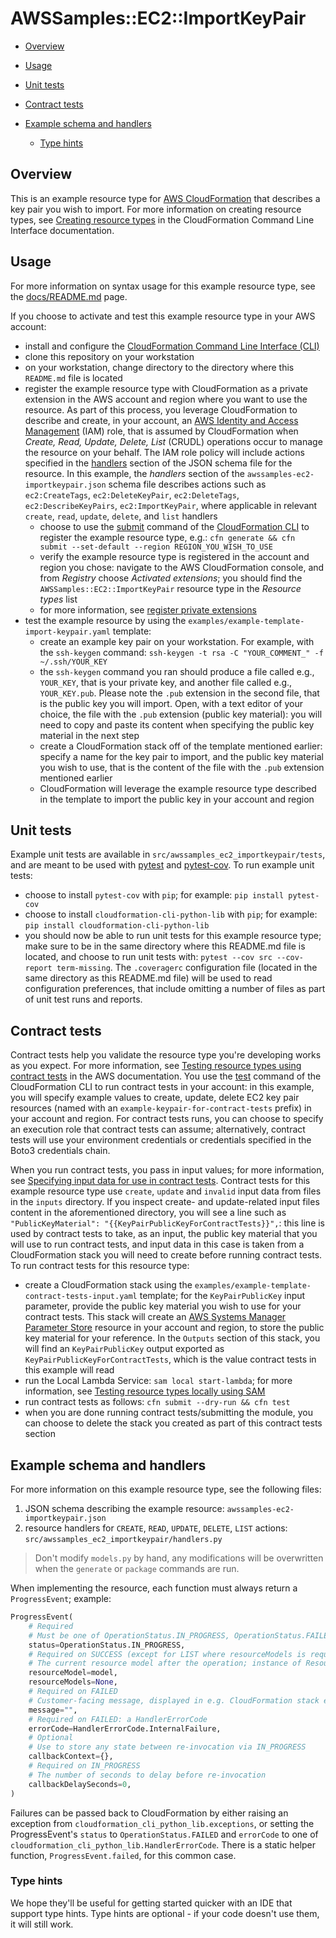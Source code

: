 # AWSSamples::EC2::ImportKeyPair

- [Overview](#Overview)

- [Usage](#Usage)

- [Unit tests](#Unit-tests)

- [Contract tests](#Contract-tests)

- [Example schema and handlers](#Example-schema-and-handlers)

  - [Type hints](#Type-hints)


## Overview
This is an example resource type for [AWS CloudFormation](https://aws.amazon.com/cloudformation/) that describes a key pair you wish to import.  For more information on creating resource types, see [Creating resource types](https://docs.aws.amazon.com/cloudformation-cli/latest/userguide/resource-types.html) in the CloudFormation Command Line Interface documentation.


## Usage
For more information on syntax usage for this example resource type, see the [docs/README.md](docs/README.md) page.

If you choose to activate and test this example resource type in your AWS account:

- install and configure the [CloudFormation Command Line Interface (CLI)](https://docs.aws.amazon.com/cloudformation-cli/latest/userguide/what-is-cloudformation-cli.html)
- clone this repository on your workstation
- on your workstation, change directory to the directory where this `README.md` file is located
- register the example resource type with CloudFormation as a private extension in the AWS account and region where you want to use the resource.  As part of this process, you leverage CloudFormation to describe and create, in your account, an [AWS Identity and Access Management](https://aws.amazon.com/iam/) (IAM) role, that is assumed by CloudFormation when _Create, Read, Update, Delete, List_ (CRUDL) operations occur to manage the resource on your behalf.  The IAM role policy will include actions specified in the [handlers](https://docs.aws.amazon.com/cloudformation-cli/latest/userguide/resource-type-schema.html#schema-properties-handlers) section of the JSON schema file for the resource.  In this example, the _handlers_ section of the `awssamples-ec2-importkeypair.json` schema file describes actions such as `ec2:CreateTags`, `ec2:DeleteKeyPair`, `ec2:DeleteTags`, `ec2:DescribeKeyPairs`, `ec2:ImportKeyPair`, where applicable in relevant `create`, `read`, `update`, `delete`, and `list` handlers
  - choose to use the [submit](https://docs.aws.amazon.com/cloudformation-cli/latest/userguide/resource-type-cli-submit.html) command of the [CloudFormation CLI](https://docs.aws.amazon.com/cloudformation-cli/latest/userguide/what-is-cloudformation-cli.html) to register the example resource type, e.g.: `cfn generate && cfn submit --set-default --region REGION_YOU_WISH_TO_USE`
  - verify the example resource type is registered in the account and region you chose: navigate to the AWS CloudFormation console, and from _Registry_ choose _Activated extensions_; you should find the `AWSSamples::EC2::ImportKeyPair` resource type in the _Resource types_ list
  - for more information, see [register private extensions](https://docs.aws.amazon.com/AWSCloudFormation/latest/UserGuide/registry-register.html)
- test the example resource by using the `examples/example-template-import-keypair.yaml` template:
  - create an example key pair on your workstation.  For example, with the `ssh-keygen` command: `ssh-keygen -t rsa -C "YOUR_COMMENT_" -f ~/.ssh/YOUR_KEY`
  - the `ssh-keygen` command you ran should produce a file called e.g., `YOUR_KEY`, that is your private key, and another file called e.g., `YOUR_KEY.pub`.  Please note the `.pub` extension in the second file, that is the public key you will import.  Open, with a text editor of your choice, the file with the `.pub` extension (public key material): you will need to copy and paste its content when specifying the public key material in the next step
  - create a CloudFormation stack off of the template mentioned earlier: specify a name for the key pair to import, and the public key material you wish to use, that is the content of the file with the `.pub` extension mentioned earlier
  - CloudFormation will leverage the example resource type described in the template to import the public key in your account and region


## Unit tests
Example unit tests are available in `src/awssamples_ec2_importkeypair/tests`, and are meant to be used with [pytest](https://docs.pytest.org/) and [pytest-cov](https://pytest-cov.readthedocs.io/en/latest/).  To run example unit tests:

- choose to install `pytest-cov` with `pip`; for example: `pip install pytest-cov`
- choose to install `cloudformation-cli-python-lib` with `pip`; for example: `pip install cloudformation-cli-python-lib`
- you should now be able to run unit tests for this example resource type; make sure to be in the same directory where this README.md file is located, and choose to run unit tests with: `pytest --cov src --cov-report term-missing`.  The `.coveragerc` configuration file (located in the same directory as this README.md file) will be used to read configuration preferences, that include omitting a number of files as part of unit test runs and reports.


## Contract tests
Contract tests help you validate the resource type you're developing works as you expect.  For more information, see [Testing resource types using contract tests](https://docs.aws.amazon.com/cloudformation-cli/latest/userguide/resource-type-test.html) in the AWS documentation.  You use the [test](https://docs.aws.amazon.com/cloudformation-cli/latest/userguide/resource-type-cli-test.html) command of the CloudFormation CLI to run contract tests in your account: in this example, you will specify example values to create, update, delete EC2 key pair resources (named with an `example-keypair-for-contract-tests` prefix) in your account and region.  For contract tests runs, you can choose to specify an execution role that contract tests can assume; alternatively, contract tests will use your environment credentials or credentials specified in the Boto3 credentials chain.

When you run contract tests, you pass in input values; for more information, see [Specifying input data for use in contract tests](https://docs.aws.amazon.com/cloudformation-cli/latest/userguide/resource-type-test.html#resource-type-test-input-data).  Contract tests for this example resource type use `create`, `update` and `invalid` input data from files in the `inputs` directory.  If you inspect create- and update-related input files content in the aforementioned directory, you will see a line such as `"PublicKeyMaterial": "{{KeyPairPublicKeyForContractTests}}",`: this line is used by contract tests to take, as an input, the public key material that you will use to run contract tests, and input data in this case is taken from a CloudFormation stack you will need to create before running contract tests.  To run contract tests for this resource type:

- create a CloudFormation stack using the `examples/example-template-contract-tests-input.yaml` template; for the `KeyPairPublicKey` input parameter, provide the public key material you wish to use for your contract tests.  This stack will create an [AWS Systems Manager Parameter Store](https://docs.aws.amazon.com/systems-manager/latest/userguide/systems-manager-parameter-store.html) resource in your account and region, to store the public key material for your reference.  In the `Outputs` section of this stack, you will find an `KeyPairPublicKey` output exported as `KeyPairPublicKeyForContractTests`, which is the value contract tests in this example will read
- run the Local Lambda Service: `sam local start-lambda`; for more information, see [Testing resource types locally using SAM](https://docs.aws.amazon.com/cloudformation-cli/latest/userguide/resource-type-test.html#resource-type-develop-test)
- run contract tests as follows: `cfn submit --dry-run && cfn test`
- when you are done running contract tests/submitting the module, you can choose to delete the stack you created as part of this contract tests section


## Example schema and handlers
For more information on this example resource type, see the following files:

1. JSON schema describing the example resource: `awssamples-ec2-importkeypair.json`
2. resource handlers for `CREATE`, `READ`, `UPDATE`, `DELETE`, `LIST` actions: `src/awssamples_ec2_importkeypair/handlers.py`

> Don't modify `models.py` by hand, any modifications will be overwritten when the `generate` or `package` commands are run.

When implementing the resource, each function must always return a `ProgressEvent`; example:

```python
ProgressEvent(
    # Required
    # Must be one of OperationStatus.IN_PROGRESS, OperationStatus.FAILED, OperationStatus.SUCCESS
    status=OperationStatus.IN_PROGRESS,
    # Required on SUCCESS (except for LIST where resourceModels is required)
    # The current resource model after the operation; instance of ResourceModel class
    resourceModel=model,
    resourceModels=None,
    # Required on FAILED
    # Customer-facing message, displayed in e.g. CloudFormation stack events
    message="",
    # Required on FAILED: a HandlerErrorCode
    errorCode=HandlerErrorCode.InternalFailure,
    # Optional
    # Use to store any state between re-invocation via IN_PROGRESS
    callbackContext={},
    # Required on IN_PROGRESS
    # The number of seconds to delay before re-invocation
    callbackDelaySeconds=0,
)
```

Failures can be passed back to CloudFormation by either raising an exception from `cloudformation_cli_python_lib.exceptions`, or setting the ProgressEvent's `status` to `OperationStatus.FAILED` and `errorCode` to one of `cloudformation_cli_python_lib.HandlerErrorCode`. There is a static helper function, `ProgressEvent.failed`, for this common case.


### Type hints
We hope they'll be useful for getting started quicker with an IDE that support type hints. Type hints are optional - if your code doesn't use them, it will still work.
